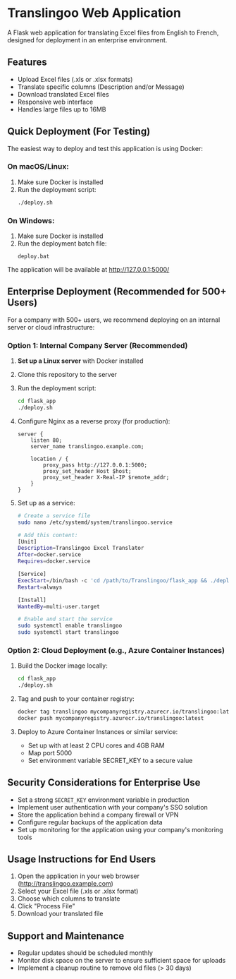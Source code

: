 # Translingoo Web Application

A Flask web application for translating Excel files from English to French, designed for deployment in an enterprise environment.

## Features

- Upload Excel files (.xls or .xlsx formats)
- Translate specific columns (Description and/or Message)
- Download translated Excel files
- Responsive web interface
- Handles large files up to 16MB

## Quick Deployment (For Testing)

The easiest way to deploy and test this application is using Docker:

### On macOS/Linux:

1. Make sure Docker is installed
2. Run the deployment script:
   ```bash
   ./deploy.sh
   ```

### On Windows:

1. Make sure Docker is installed
2. Run the deployment batch file:
   ```
   deploy.bat
   ```

The application will be available at http://127.0.0.1:5000/

## Enterprise Deployment (Recommended for 500+ Users)

For a company with 500+ users, we recommend deploying on an internal server or cloud infrastructure:

### Option 1: Internal Company Server (Recommended)

1. **Set up a Linux server** with Docker installed
2. Clone this repository to the server
3. Run the deployment script:
   ```bash
   cd flask_app
   ./deploy.sh
   ```
4. Configure Nginx as a reverse proxy (for production):

   ```nginx
   server {
       listen 80;
       server_name translingoo.example.com;

       location / {
           proxy_pass http://127.0.0.1:5000;
           proxy_set_header Host $host;
           proxy_set_header X-Real-IP $remote_addr;
       }
   }
   ```

5. Set up as a service:

   ```bash
   # Create a service file
   sudo nano /etc/systemd/system/translingoo.service

   # Add this content:
   [Unit]
   Description=Translingoo Excel Translator
   After=docker.service
   Requires=docker.service

   [Service]
   ExecStart=/bin/bash -c 'cd /path/to/Translingoo/flask_app && ./deploy.sh'
   Restart=always

   [Install]
   WantedBy=multi-user.target

   # Enable and start the service
   sudo systemctl enable translingoo
   sudo systemctl start translingoo
   ```

### Option 2: Cloud Deployment (e.g., Azure Container Instances)

1. Build the Docker image locally:

   ```bash
   cd flask_app
   ./deploy.sh
   ```

2. Tag and push to your container registry:

   ```bash
   docker tag translingoo mycompanyregistry.azurecr.io/translingoo:latest
   docker push mycompanyregistry.azurecr.io/translingoo:latest
   ```

3. Deploy to Azure Container Instances or similar service:
   - Set up with at least 2 CPU cores and 4GB RAM
   - Map port 5000
   - Set environment variable SECRET_KEY to a secure value

## Security Considerations for Enterprise Use

- Set a strong `SECRET_KEY` environment variable in production
- Implement user authentication with your company's SSO solution
- Store the application behind a company firewall or VPN
- Configure regular backups of the application data
- Set up monitoring for the application using your company's monitoring tools

## Usage Instructions for End Users

1. Open the application in your web browser (http://translingoo.example.com)
2. Select your Excel file (.xls or .xlsx format)
3. Choose which columns to translate
4. Click "Process File"
5. Download your translated file

## Support and Maintenance

- Regular updates should be scheduled monthly
- Monitor disk space on the server to ensure sufficient space for uploads
- Implement a cleanup routine to remove old files (> 30 days)
